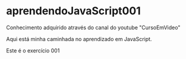 # aprendendoJavaScript001

Conhecimento adquirido através do canal do youtube "CursoEmVideo"

Aqui está minha caminhada no aprendizado em JavaScript.

Este é o exercício 001
